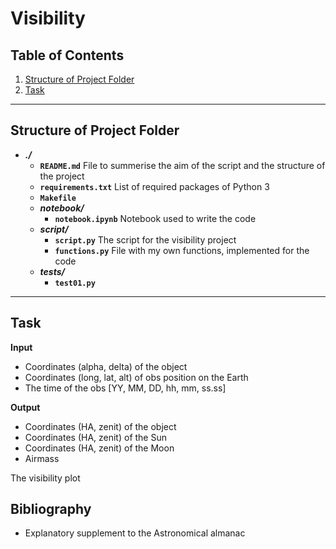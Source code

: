 # Visibility

## Table of Contents

1. [Structure of Project Folder](#structure-of-project-folder)
2. [Task](#task)

---

## Structure of Project Folder

- **_./_**
  - **`README.md`**
    File to summerise the aim of the script and the structure of the project
  - **`requirements.txt`**
    List of required packages of Python 3
  - **`Makefile`**
  - **_notebook/_**
    - **`notebook.ipynb`**
      Notebook used to write the code
  - **_script/_**
    - **`script.py`**
      The script for the visibility project
    - **`functions.py`**
      File with my own functions, implemented for the code
  - **_tests/_**
    - **`test01.py`**

---

## Task

**Input**

- Coordinates (alpha, delta) of the object
- Coordinates (long, lat, alt) of obs position on the Earth 
- The time of the obs [YY, MM, DD, hh, mm, ss.ss]

**Output**

- Coordinates (HA, zenit) of the object
- Coordinates (HA, zenit) of the Sun
- Coordinates (HA, zenit) of the Moon
- Airmass

The visibility plot

## Bibliography

 - Explanatory supplement to the Astronomical almanac